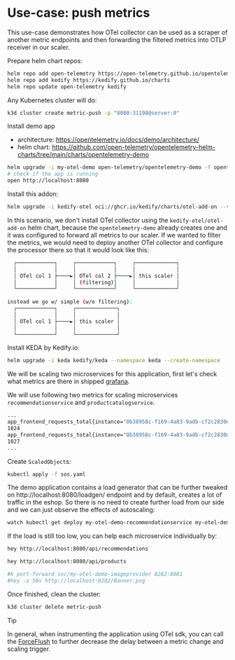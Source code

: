 # Use-case: push metrics

This use-case demonstrates how OTel collector can be used as a scraper of another metric endpoints and
then forwarding the filtered metrics into OTLP receiver in our scaler.

Prepare helm chart repos:

```bash
helm repo add open-telemetry https://open-telemetry.github.io/opentelemetry-helm-charts
helm repo add kedify https://kedify.github.io/charts
helm repo update open-telemetry kedify
```

Any Kubernetes cluster will do:
```bash
k3d cluster create metric-push -p "8080:31198@server:0"
```

Install demo app
- architecture: https://opentelemetry.io/docs/demo/architecture/
- helm chart: https://github.com/open-telemetry/opentelemetry-helm-charts/tree/main/charts/opentelemetry-demo

```bash
helm upgrade -i my-otel-demo open-telemetry/opentelemetry-demo -f opentelemetry-demo-values.yaml
# check if the app is running
open http://localhost:8080
```

Install this addon:
```bash
helm upgrade -i kedify-otel oci://ghcr.io/kedify/charts/otel-add-on --version=v0.0.8 -f scaler-only-push-values.yaml
```

In this scenario, we don't install OTel collector using the `kedify-otel/otel-add-on` helm chart, because
the `opentelemetry-demo` already creates one and it was configured to forward all metrics to our scaler.
If we wanted to filter the metrics, we would need to deploy another OTel collector and configure the processor
there so that it would look like this:

```bash
  ┌────────────┐     ┌────────────┐     ┌─────────────┐
  │            │     │            │     │             │
  │ OTel col 1 ├────►│ OTel col 2 ├────►│ this scaler │
  │            │     │ (filtering)│     │             │
  └────────────┘     └────────────┘     └─────────────┘
   
instead we go w/ simple (w/o filtering):
  ┌────────────┐     ┌─────────────┐
  │            │     │             │
  │ OTel col 1 ├────►│ this scaler │
  │            │     │             │
  └────────────┘     └─────────────┘
```

Install KEDA by Kedify.io:
```bash
helm upgrade -i keda kedify/keda --namespace keda --create-namespace
```

We will be scaling two microservices for this application, first let's check what metrics are there in shipped 
[grafana](http://localhost:8080/grafana/explore?schemaVersion=1&panes=%7B%222n3%22:%7B%22datasource%22:%22webstore-metrics%22,%22queries%22:%5B%7B%22refId%22:%22A%22,%22expr%22:%22app_frontend_requests_total%22,%22range%22:true,%22instant%22:true,%22datasource%22:%7B%22type%22:%22prometheus%22,%22uid%22:%22webstore-metrics%22%7D,%22editorMode%22:%22code%22,%22legendFormat%22:%22__auto%22,%22useBackend%22:false,%22disableTextWrap%22:false,%22fullMetaSearch%22:false,%22includeNullMetadata%22:true%7D%5D,%22range%22:%7B%22from%22:%22now-1h%22,%22to%22:%22now%22%7D%7D%7D&orgId=1).

We will use following two metrics for scaling microservices `recommendationservice` and `productcatalogservice`.
```bash
...
app_frontend_requests_total{instance="0b38958c-f169-4a83-9adb-cf2c2830d61e", job="opentelemetry-demo/frontend", method="GET", status="200", target="/api/recommendations"}
1824
app_frontend_requests_total{instance="0b38958c-f169-4a83-9adb-cf2c2830d61e", job="opentelemetry-demo/frontend", method="GET", status="200", target="/api/products"}
1027
...
```

Create `ScaledObject`s:
```bash
kubectl apply -f sos.yaml
```

The demo application contains a load generator that can be further tweaked on http://localhost:8080/loadgen/ endpoint and by
default, creates a lot of traffic in the eshop. So there is no need to create further load from our side and we can just
observe the effects of autoscaling:

```bash
watch kubectl get deploy my-otel-demo-recommendationservice my-otel-demo-productcatalogservice
```

If the load is still too low, you can help each microservice individually by:
```bash
hey http://localhost:8080/api/recommendations

hey http://localhost:8080/api/products

#k port-forward svc/my-otel-demo-imageprovider 8282:8081
#hey -z 50s http://localhost:8282/Banner.png
```

Once finished, clean the cluster:
```bash
k3d cluster delete metric-push
```

> [!TIP]
> In general, when instrumenting the application using OTel sdk, you can call the 
> [ForceFlush](https://opentelemetry.io/docs/specs/otel/metrics/sdk/#forceflush-1)
> to further decrease the delay between a metric change and scaling trigger.
